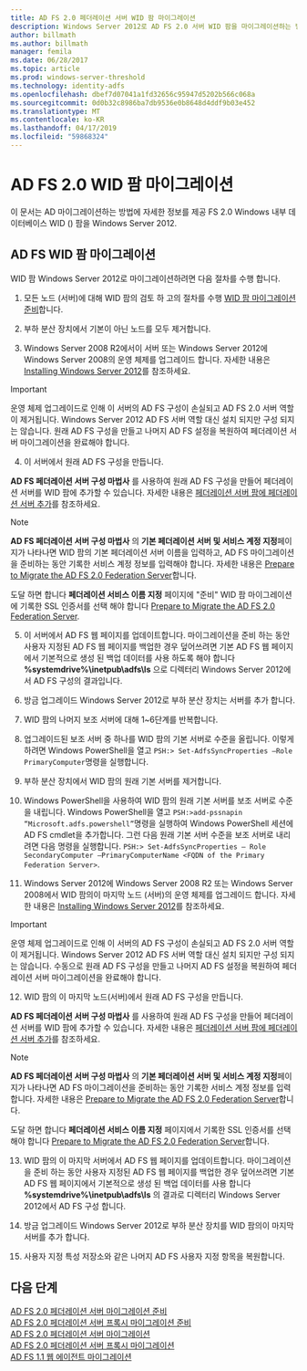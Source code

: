 ```yaml
---
title: AD FS 2.0 페더레이션 서버 WID 팜 마이그레이션
description: Windows Server 2012로 AD FS 2.0 서버 WID 팜을 마이그레이션하는 방법에 정보를 제공 합니다.
author: billmath
ms.author: billmath
manager: femila
ms.date: 06/28/2017
ms.topic: article
ms.prod: windows-server-threshold
ms.technology: identity-adfs
ms.openlocfilehash: dbef7d07041a1fd32656c95947d5202b566c068a
ms.sourcegitcommit: 0d0b32c8986ba7db9536e0b8648d4ddf9b03e452
ms.translationtype: MT
ms.contentlocale: ko-KR
ms.lasthandoff: 04/17/2019
ms.locfileid: "59868324"
---
```

# <a name="migrate-an-ad-fs-20-wid-farm"></a>AD FS 2.0 WID 팜 마이그레이션  
이 문서는 AD 마이그레이션하는 방법에 자세한 정보를 제공 FS 2.0 Windows 내부 데이터베이스 WID () 팜을 Windows Server 2012.

## <a name="migrate-an-ad-fs-wid-farm"></a>AD FS WID 팜 마이그레이션
WID 팜 Windows Server 2012로 마이그레이션하려면 다음 절차를 수행 합니다.  
  
1.  모든 노드 (서버)에 대해 WID 팜의 검토 하 고의 절차를 수행 [WID 팜 마이그레이션 준비](prepare-to-migrate-a-wid-farm.md)합니다.  
  
2.  부하 분산 장치에서 기본이 아닌 노드를 모두 제거합니다.  
  
3.  Windows Server 2008 R2에서이 서버 또는 Windows Server 2012에 Windows Server 2008의 운영 체제를 업그레이드 합니다. 자세한 내용은 [Installing Windows Server 2012](https://technet.microsoft.com/library/jj134246.aspx)를 참조하세요.  
  
> [!IMPORTANT]
>  운영 체제 업그레이드로 인해 이 서버의 AD FS 구성이 손실되고 AD FS 2.0 서버 역할이 제거됩니다. Windows Server 2012 AD FS 서버 역할 대신 설치 되지만 구성 되지는 않습니다. 원래 AD FS 구성을 만들고 나머지 AD FS 설정을 복원하여 페더레이션 서버 마이그레이션을 완료해야 합니다.  
  
4.  이 서버에서 원래 AD FS 구성을 만듭니다.  
  
**AD FS 페더레이션 서버 구성 마법사** 를 사용하여 원래 AD FS 구성을 만들어 페더레이션 서버를 WID 팜에 추가할 수 있습니다. 자세한 내용은 [페더레이션 서버 팜에 페더레이션 서버 추가](add-a-federation-server-to-a-federation-server-farm.md)를 참조하세요.  
  
> [!NOTE]
> **AD FS 페더레이션 서버 구성 마법사** 의 **기본 페더레이션 서버 및 서비스 계정 지정**페이지가 나타나면 WID 팜의 기본 페더레이션 서버 이름을 입력하고, AD FS 마이그레이션을 준비하는 동안 기록한 서비스 계정 정보를 입력해야 합니다. 자세한 내용은 [Prepare to Migrate the AD FS 2.0 Federation Server](prepare-to-migrate-a-wid-farm.md)합니다. 
>  
> 도달 하면 합니다 **페더레이션 서비스 이름 지정** 페이지에 "준비" WID 팜 마이그레이션에 기록한 SSL 인증서를 선택 해야 합니다 [Prepare to Migrate the AD FS 2.0 Federation Server](prepare-to-migrate-a-wid-farm.md).  
  
5.  이 서버에서 AD FS 웹 페이지를 업데이트합니다. 마이그레이션을 준비 하는 동안 사용자 지정된 AD FS 웹 페이지를 백업한 경우 덮어쓰려면 기본 AD FS 웹 페이지에서 기본적으로 생성 된 백업 데이터를 사용 하도록 해야 합니다 **%systemdrive%\inetpub\adfs\ls** 으로 디렉터리 Windows Server 2012에서 AD FS 구성의 결과입니다.  
  
6.  방금 업그레이드 Windows Server 2012로 부하 분산 장치는 서버를 추가 합니다.  
  
7.  WID 팜의 나머지 보조 서버에 대해 1~6단계를 반복합니다.  
  
8.  업그레이드된 보조 서버 중 하나를 WID 팜의 기본 서버로 수준을 올립니다. 이렇게 하려면 Windows PowerShell을 열고 `PSH:> Set-AdfsSyncProperties –Role PrimaryComputer`명령을 실행합니다.  
  
9. 부하 분산 장치에서 WID 팜의 원래 기본 서버를 제거합니다.  
  
10. Windows PowerShell을 사용하여 WID 팜의 원래 기본 서버를 보조 서버로 수준을 내립니다. Windows PowerShell을 열고 `PSH:>add-pssnapin “Microsoft.adfs.powershell”`명령을 실행하여 Windows PowerShell 세션에 AD FS cmdlet을 추가합니다. 그런 다음 원래 기본 서버 수준을 보조 서버로 내리려면 다음 명령을 실행합니다. `PSH:> Set-AdfsSyncProperties – Role SecondaryComputer –PrimaryComputerName <FQDN of the Primary Federation Server>`.  
  
11. Windows Server 2012에 Windows Server 2008 R2 또는 Windows Server 2008에서 WID 팜의이 마지막 노드 (서버)의 운영 체제를 업그레이드 합니다. 자세한 내용은 [Installing Windows Server 2012](https://technet.microsoft.com/library/jj134246.aspx)를 참조하세요.  
  
> [!IMPORTANT]
>  운영 체제 업그레이드로 인해 이 서버의 AD FS 구성이 손실되고 AD FS 2.0 서버 역할이 제거됩니다. Windows Server 2012 AD FS 서버 역할 대신 설치 되지만 구성 되지는 않습니다. 수동으로 원래 AD FS 구성을 만들고 나머지 AD FS 설정을 복원하여 페더레이션 서버 마이그레이션을 완료해야 합니다.  
  
12. WID 팜의 이 마지막 노드(서버)에서 원래 AD FS 구성을 만듭니다.  
  
**AD FS 페더레이션 서버 구성 마법사** 를 사용하여 원래 AD FS 구성을 만들어 페더레이션 서버를 WID 팜에 추가할 수 있습니다. 자세한 내용은 [페더레이션 서버 팜에 페더레이션 서버 추가](add-a-federation-server-to-a-federation-server-farm.md)를 참조하세요.  
  
> [!NOTE]
> **AD FS 페더레이션 서버 구성 마법사** 의 **기본 페더레이션 서버 및 서비스 계정 지정**페이지가 나타나면 AD FS 마이그레이션을 준비하는 동안 기록한 서비스 계정 정보를 입력합니다. 자세한 내용은 [Prepare to Migrate the AD FS 2.0 Federation Server](prepare-to-migrate-a-wid-farm.md)합니다. 
>  
> 도달 하면 합니다 **페더레이션 서비스 이름 지정** 페이지에서 기록한 SSL 인증서를 선택 해야 합니다 [Prepare to Migrate the AD FS 2.0 Federation Server](prepare-to-migrate-a-wid-farm.md)합니다.  
  
13. WID 팜의 이 마지막 서버에서 AD FS 웹 페이지를 업데이트합니다. 마이그레이션을 준비 하는 동안 사용자 지정된 AD FS 웹 페이지를 백업한 경우 덮어쓰려면 기본 AD FS 웹 페이지에서 기본적으로 생성 된 백업 데이터를 사용 합니다 **%systemdrive%\inetpub\adfs\ls** 의 결과로 디렉터리 Windows Server 2012에서 AD FS 구성 합니다.  
  
14. 방금 업그레이드 Windows Server 2012로 부하 분산 장치를 WID 팜의이 마지막 서버를 추가 합니다.  
  
15. 사용자 지정 특성 저장소와 같은 나머지 AD FS 사용자 지정 항목을 복원합니다.  
  
## <a name="next-steps"></a>다음 단계
 [AD FS 2.0 페더레이션 서버 마이그레이션 준비](prepare-to-migrate-ad-fs-fed-server.md)   
 [AD FS 2.0 페더레이션 서버 프록시 마이그레이션 준비](prepare-to-migrate-ad-fs-fed-proxy.md)   
 [AD FS 2.0 페더레이션 서버 마이그레이션](migrate-the-ad-fs-fed-server.md)   
 [AD FS 2.0 페더레이션 서버 프록시 마이그레이션](migrate-the-ad-fs-2-fed-server-proxy.md)   
 [AD FS 1.1 웹 에이전트 마이그레이션](migrate-the-ad-fs-web-agent.md)